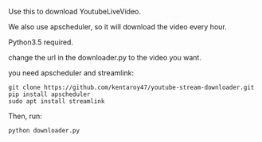 Use this to download YoutubeLiveVideo.

We also use apscheduler, so it will download the video every hour.

Python3.5 required.

change the url in the downloader.py to the video you want.

you need apscheduler and streamlink:

```
git clone https://github.com/kentaroy47/youtube-stream-downloader.git
pip install apscheduler
sudo apt install streamlink
```

Then, run:

```
python downloader.py

```
